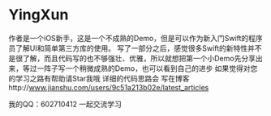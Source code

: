 # YingXun
  作者是一个iOS新手，这是一个不成熟的Demo，但是可以作为新入门Swift的程序员了解UI和简单第三方库的使用。
  写了一部分之后，感觉很多Swift的新特性并不是很了解，而且代码写的也不够强壮、优雅，所以就想把第一个小Demo先分享出来，等过一阵子写一个稍微成熟的Demo，也可以看到自己的进步
  如果觉得对您的学习之路有帮助请Star我哦
  详细的代码思路会 写在博客http://www.jianshu.com/users/9c51a213b02e/latest_articles
  
  我的QQ：602710412  一起交流学习
  
